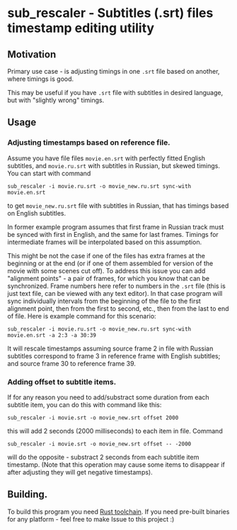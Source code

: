 # sub_rescaler - Subtitles (.srt) files timestamp editing utility

## Motivation
Primary use case - is adjusting timings in one `.srt` file based on another, where timings is good.

This may be useful if you have `.srt` file with subtitles in desired language, but with "slightly wrong" timings.

## Usage
### Adjusting timestamps based on reference file.
Assume you have file files `movie.en.srt` with perfectly fitted English subtitles, and `movie.ru.srt` with subtitles in Russian, but skewed timings.
You can start with command
```
sub_rescaler -i movie.ru.srt -o movie_new.ru.srt sync-with movie.en.srt
```
to get `movie_new.ru.srt` file with subtitles in Russian, that has timings based on English subtitles.

In former example program assumes that first frame in Russian track must be synced with first in English, and the same for last frames.
Timings for intermediate frames will be interpolated based on this assumption.

This might be not the case if one of the files has extra frames at the beginning or at the end (or if one of them assembled for version of the movie with some scenes cut off).
To address this issue you can add "alignment points" - a pair of frames, for which you know that can be synchronized. Frame numbers here refer to numbers in the `.srt` file (this is just text file, can be viewed with any text editor).
In that case program will sync individually intervals from the beginning of the file to the first alignment point, then from the first to second, etc., then from the last to end of file.
Here is example command for this scenario:

```
sub_rescaler -i movie.ru.srt -o movie_new.ru.srt sync-with movie.en.srt -a 2:3 -a 30:39
```
It will rescale timestamps assuming source frame 2 in file with Russian subtitles correspond to frame 3 in reference frame with English subtitles; and source frame 30 to reference frame 39.

### Adding offset to subtitle items.
If for any reason you need to add/substract some duration from each subtitle item, you can do this with command like this:
```
sub_rescaler -i movie.srt -o movie_new.srt offset 2000
```
this will add 2 seconds (2000 milliseconds) to each item in file.
Command
```
sub_rescaler -i movie.srt -o movie_new.srt offset -- -2000
```
will do the opposite - substract 2 seconds from each subtitle item timestamp. (Note that this operation may cause some items to disappear if after adjusting they will get negative timestamps).

## Building.
To build this program you need [Rust toolchain](https://www.rust-lang.org/tools/install).
If you need pre-built binaries for any platform - feel free to make Issue to this project :)
